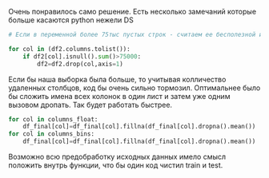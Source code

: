 Очень понравилось само решение. Есть несколько замечаний которые больше касаются python нежели DS

```python
# Если в переменной более 75тыс пустых строк - считаем ее бесполезной и выкидываем

for col in (df2.columns.tolist()):
    if df2[col].isnull().sum()>75000:
        df2=df2.drop(col,axis=1)
```

Если бы наша выборка была больше, то учитывая колличество удаленных столбцов, код бы очень сильно тормозил. Оптимальнее было бы сложить имена всех колонок в один лист и затем уже одним вызовом дропать. Так будет работать быстрее.

```python
for col in columns_float:
    df_final[col]=df_final[col].fillna(df_final[col].dropna().mean())
for col in columns_bins:
    df_final[col]=df_final[col].fillna(df_final[col].dropna().mean())
```
Возможно всю предобработку исходных данных имело смысл положить внутрь функции, что бы один код чистил train и test.